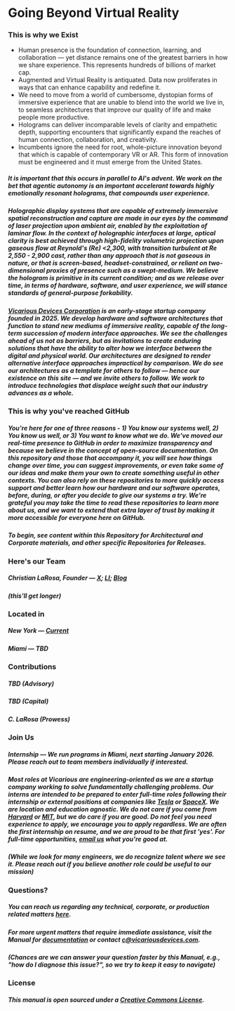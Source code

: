 # Going Beyond Virtual Reality
### This is why we Exist
- Human presence is the foundation of connection, learning, and collaboration — yet distance remains one of the greatest barriers in how we share experience. This represents hundreds of billions of market cap.
- Augmented and Virtual Reality is antiquated. Data now proliferates in ways that can enhance capability and redefine it.
- We need to move from a world of cumbersome, dystopian forms of immersive experience that are unable to blend into the world we live in, to seamless architectures that improve our quality of life and make people more productive.
- Holograms can deliver incomparable levels of clarity and empathetic depth, supporting encounters that significantly expand the reaches of human connection, collaboration, and creativity.
- Incumbents ignore the need for root, whole-picture innovation beyond that which is capable of contemporary VR or AR. This form of innovation must be engineered and it must emerge from the United States.

##### ***It is important that this occurs in parallel to AI's advent. We work on the bet that agentic autonomy is an important accelerant towards highly emotionally resonant holograms, that compounds user experience.***

##### Holographic display systems that are capable of extremely immersive spatial reconstruction and capture are made in our eyes by the command of laser projection upon ambient air, enabled by the exploitation of laminar flow. In the context of holographic interfaces at large, optical clarity is best achieved through high-fidelity volumetric projection upon gaseous flow at Reynold's (Re) <2,300, with transition turbulent at Re 2,550 - 2,900 cast, rather than any approach that is not gaseous in nature, or that is screen-based, headset-constrained, or reliant on two-dimensional proxies of presence such as a swept-medium. We believe the hologram is primitive in its current condition; and as we release over time, in terms of hardware, software, and user experience, we will stance standards of general-purpose forkability.

##### [Vicarious Devices Corporation](https://www.vicariousdevices.com/) is an early-stage startup company founded in 2025. We develop hardware and software architectures that function to stand new mediums of immersive reality, capable of the long-term succession of modern interface approaches. We see the challenges ahead of us not as barriers, but as invitations to create enduring solutions that have the ability to alter how we interface between the digital and physical world. Our architectures are designed to render alternative interface approaches impractical by comparison. We do see our architectures as a template for others to follow — hence our existence on this site — and we invite others to follow. We work to introduce technologies that displace weight such that our industry advances as a whole.

### This is why you've reached GitHub
##### You're here for one of three reasons - 1) You know our systems well, 2) You know us well, or 3) You want to know what we do. We've moved our real-time presence to GitHub in order to maximize transparency and because we believe in the concept of open-source documentation. On this repository and those that accompany it, you will see how things change over time, you can suggest improvements, or even take some of our ideas and make them your own to create something useful in other contexts. You can also rely on these repositories to more quickly access support and better learn how our hardware and our software operates, before, during, or after you decide to give our systems a try. We're grateful you may take the time to read these repositories to learn more about us, and we want to extend that extra layer of trust by making it more accessible for everyone here on GitHub.
##### ***To begin, see content within this Repository for Architectural and Corporate materials, and other specific Repositories for Releases.***

### Here's our Team
##### Christian LaRosa, Founder — [X](https://twitter.com/ctlrsa); [LI](https://www.linkedin.com/in/ctlrsa/); [Blog](https://medium.com/@ctlrsa)
##### (this'll get longer)

### Located in
##### New York — [Current](https://www.google.com/maps/place/Broome+St,+New+York,+NY/@40.721717,-74.0018698,854m/data=!3m1!1e3!4m6!3m5!1s0x89c2598634795f7f:0xc661cf18a744c88c!8m2!3d40.7217169!4d-73.9997045!16s%2Fg%2F1vpq7tdh?entry=ttu&g_ep=EgoyMDI1MDkyNC4wIKXMDSoASAFQAw%3D%3D)
##### Miami — TBD

### Contributions
##### TBD (Advisory)
##### TBD (Capital)
##### C. LaRosa (Prowess)

### Join Us
##### Internship — We run programs in Miami, next starting January 2026. Please reach out to team members individually if interested.
##### Most roles at Vicarious are engineering-oriented as we are a startup company working to solve fundamentally challenging problems. Our interns are intended to be prepared to enter full-time roles following their internship or external positions at companies like [Tesla](https://www.tesla.com) or [SpaceX](https://www.spacex.com). We are location and education agnostic. We do not care if you come from [Harvard](https://www.harvard.edu) or [MIT](https://www.mit.edu), but we do care if you are good. Do not feel you need experience to apply, we encourage you to apply regardless. We are often the first internship on resume, and we are proud to be that first 'yes'. For full-time opportunities, [email us](mailto:c@vicariousdevices.com) what you're good at.
##### (While we look for many engineers, we do recognize talent where we see it. Please reach out if you believe another role could be useful to our mission)

### Questions?
##### You can reach us regarding any technical, corporate, or production related matters [here](mailto:c@vicariousdevices.com).
##### For more urgent matters that require immediate assistance, visit the Manual for [documentation](https://github.com/Vicarious-Devices/Manual) or contact c@vicariousdevices.com.
##### (Chances are we can answer your question faster by this Manual, e.g., "how do I diagnose this issue?", so we try to keep it easy to navigate)

### License
##### This manual is open sourced under a [Creative Commons License](https://creativecommons.org/licenses/by/3.0/deed.en).
